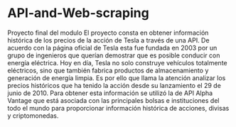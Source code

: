 # API-and-Web-scraping
Proyecto final del modulo
El proyecto consta en obtener información histórica de los precios de la acción de Tesla a través de una API. 
De acuerdo con la página oficial de Tesla esta fue fundada en 2003 por un grupo de ingenieros que querían demostrar que es posible conducir con energía eléctrica. Hoy en día, Tesla no solo construye vehículos totalmente eléctricos, sino que también fabrica productos de almacenamiento y generación de energía limpia. 
Es por ello que llama la atención analizar los precios históricos que ha tenido la acción desde su lanzamiento el 29 de junio de 2010.
Para obtener esta información se utilizó la de API Alpha Vantage que está asociada con las principales bolsas e instituciones del todo el mundo para proporcionar información histórica de acciones, divisas y criptomonedas.

